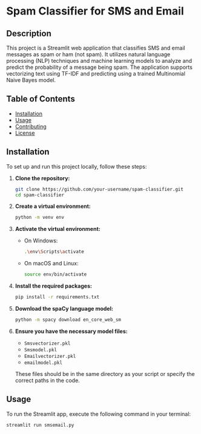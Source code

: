 # Spam Classifier for SMS and Email

## Description

This project is a Streamlit web application that classifies SMS and email messages as spam or ham (not spam). It utilizes natural language processing (NLP) techniques and machine learning models to analyze and predict the probability of a message being spam. The application supports vectorizing text using TF-IDF and predicting using a trained Multinomial Naive Bayes model.

## Table of Contents

- [Installation](#installation)
- [Usage](#usage)
- [Contributing](#contributing)
- [License](#license)

## Installation

To set up and run this project locally, follow these steps:

1. **Clone the repository:**

    ```sh
    git clone https://github.com/your-username/spam-classifier.git
    cd spam-classifier
    ```

2. **Create a virtual environment:**

    ```sh
    python -m venv env
    ```

3. **Activate the virtual environment:**

    - On Windows:

        ```sh
        .\env\Scripts\activate
        ```

    - On macOS and Linux:

        ```sh
        source env/bin/activate
        ```

4. **Install the required packages:**

    ```sh
    pip install -r requirements.txt
    ```

5. **Download the spaCy language model:**

    ```sh
    python -m spacy download en_core_web_sm
    ```

6. **Ensure you have the necessary model files:**

    - `Smsvectorizer.pkl`
    - `Smsmodel.pkl`
    - `Emailvectorizer.pkl`
    - `emailmodel.pkl`

    These files should be in the same directory as your script or specify the correct paths in the code.

## Usage

To run the Streamlit app, execute the following command in your terminal:

```sh
streamlit run smsemail.py
